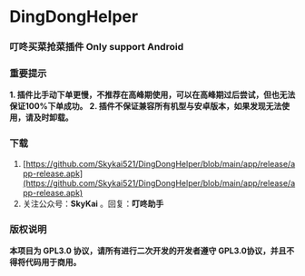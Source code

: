 # DingDongHelper
### 叮咚买菜抢菜插件 Only support Android 

### 重要提示
**1. 插件比手动下单更慢，不推荐在高峰期使用，可以在高峰期过后尝试，但也无法保证100%下单成功。**
**2. 插件不保证兼容所有机型与安卓版本，如果发现无法使用，请及时卸载。**

### 下载

1. [https://github.com/Skykai521/DingDongHelper/blob/main/app/release/app-release.apk](https://github.com/Skykai521/DingDongHelper/blob/main/app/release/app-release.apk)
2. 关注公众号：**SkyKai** 。回复：**叮咚助手**


### 版权说明

**本项目为 GPL3.0 协议，请所有进行二次开发的开发者遵守 GPL3.0协议，并且不得将代码用于商用。**

